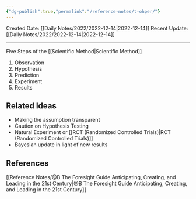 ```yaml
---
{"dg-publish":true,"permalink":"/reference-notes/t-ohper/"}
---
```



Created Date: [[Daily Notes/2022/2022-12-14\|2022-12-14]]
Recent Update:  [[Daily Notes/2022/2022-12-14\|2022-12-14]]

---

Five Steps of the [[Scientific Method\|Scientific Method]]
1. Observation
2. Hypothesis
3. Prediction
4. Experiment
5. Results

## Related Ideas
- Making the assumption transparent
- Caution on Hypothesis Testing
- Natural Experiment or [[RCT (Randomized Controlled Trials)\|RCT (Randomized Controlled Trials)]]
- Bayesian update in light of new results




## References
[[Reference Notes/@B The Foresight Guide Anticipating, Creating, and Leading in the 21st Century\|@B The Foresight Guide Anticipating, Creating, and Leading in the 21st Century]]
